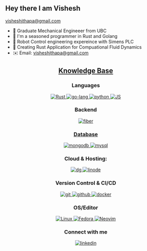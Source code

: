 
## Hey there I am Vishesh

visheshjthapa@gmail.com

- 🔭 Graduate Mechanical Engineeer from UBC
- 🧓 I'm a seasoned programmer in Rust and Golang
- 🤖 Robot Control engineering expereince with Simens PLC
- 🌊 Creating Rust Application for Compuational Fluid Dynamics
- ✉️ Email: visheshjthapa@gmail.com


<h2 align="center"><u><b>Knowledge Base</b></u></h2>
<h3 align="center">Languages</h3>
<p align="center">
  <a href="https://www.rust-lang.org/" target="_blank">
    <img src="https://img.shields.io/badge/Rust-E28743?style=for-the-badge&logo=Rust&logoColor=white"
      alt="Rust"/>
  </a>
  <a href="https://developer.mozilla.org/en-US/docs/Web/JavaScript" target="_blank">
    <img src="https://img.shields.io/badge/Go-00ADD8?style=for-the-badge&logo=go&logoColor=white"
      alt="go-lang"/>
  </a>
  <a href="https://www.python.org/" target="_blank">
    <img src="https://img.shields.io/badge/Python-3776AB?style=for-the-badge&logo=python&logoColor=white"
      alt="python"/>
  </a>
  <a href="https://www.javascript.com/" target="_blank">
    <img src="https://img.shields.io/badge/JavaScript-FDD835?style=for-the-badge&logo=javascript&logoColor=white"
      alt="JS"/>
  </a>
</p>
<h3 align="center">Backend</h3>
<p align="center">
  <a href="https://github.com/gofiber/fiber" target="_blank">
    <img src="https://img.shields.io/badge/Fiber-326CE5.svg?style=for-the-badge&logo=go&logoColor=white" alt="fiber"/>
</p>
<h3 align="center">Database</h3>
<p align="center">
  <a href="https://www.mongodb.com/" target="_blank">
    <img src="https://img.shields.io/badge/mongodb-47A248.svg?style=for-the-badge&logo=mongodb&logoColor=white"
      alt="mongodb"/>
  </a>
  <a href="https://www.postgresql.org/" target="_blank">
    <img src="https://img.shields.io/badge/PostGresSQL-005C84?style=for-the-badge&logo=postgresql&logoColor=white"
      alt="mysql"/>
  </a>
</p>
<h3 align="center">Cloud & Hosting:</h3>
<p align="center">
  <a href="https://www.digitalocean.com/" target="_blank">
    <img  src="https://img.shields.io/badge/Digital_Ocean-00ADD8?style=for-the-badge&logo=digitalocean&logoColor=white" alt="dg"/>
  </a>

  <a href="https://www.linode.com/" target="_blank">
    <img  src="https://img.shields.io/badge/Linode-66BB6A?style=for-the-badge&logo=linode&logoColor=white" alt="linode"/>
  </a>
</p>

<h3 align="center">Version Control & CI/CD</h3>

<p align="center">
  <a href="https://git-scm.com/" target="_blank">
    <img src="https://img.shields.io/badge/git-F05032.svg?style=for-the-badge&logo=git&logoColor=white"
      alt="git"/>
  </a>
  <a href="https://github.com/VisheshThapa" target="_blank">
    <img src="https://img.shields.io/badge/github-181717.svg?style=for-the-badge&logo=github&logoColor=white" alt="github" />
  </a>
    <a href="https://www.docker.com/" target="_blank">
    <img src="https://img.shields.io/badge/docker-2496ED.svg?style=for-the-badge&logo=docker&logoColor=white"
      alt="docker"/>
  </a>

</p>

<h3 align="center">OS/Editor</h3>
<p align="center">
  <a href="https://www.linuxfoundation.org/" target="_blank">
    <img src="https://img.shields.io/badge/Linux-424242.svg?style=for-the-badge&logo=linux&logoColor=white"
      alt="Linux"/>
  </a>
  <a href="https://start.fedoraproject.org/" target="_blank">
    <img src="https://img.shields.io/badge/Fedora-039BE5.svg?style=for-the-badge&logo=fedora&logoColor=white" alt="Fedora" />
  </a>
  
  <a href="https://neovim.io/" target="_blank">
    <img src="https://img.shields.io/badge/NeoVim-689F38.svg?style=for-the-badge&logo=neovim&logoColor=white" alt="Neovim" />
  </a>

</p>

<h3 align="center">Connect with me</h3>
<div style="margin-top:10px" align="center">
  <div>
    <a  href="https://www.linkedin.com/in/vishesh-jung-thapa-4315a61a6/" target="_blank">
      <img src="https://img.shields.io/badge/Linked%20In-0A66C2.svg?style=for-the-badge&logo=linkedin&logoColor=white" alt="linkedin"/>
    </a>

  </div>
  <div>
  </div>
</div>


<!--- credit to https://github.com/bindian0509 for the template------>
